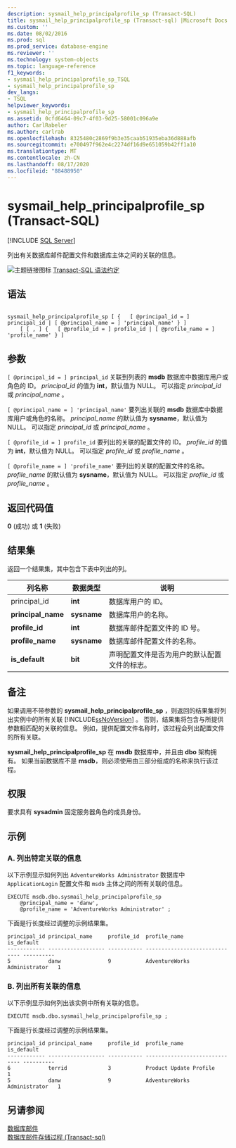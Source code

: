 ```yaml
---
description: sysmail_help_principalprofile_sp (Transact-SQL)
title: sysmail_help_principalprofile_sp (Transact-sql) |Microsoft Docs
ms.custom: ''
ms.date: 08/02/2016
ms.prod: sql
ms.prod_service: database-engine
ms.reviewer: ''
ms.technology: system-objects
ms.topic: language-reference
f1_keywords:
- sysmail_help_principalprofile_sp_TSQL
- sysmail_help_principalprofile_sp
dev_langs:
- TSQL
helpviewer_keywords:
- sysmail_help_principalprofile_sp
ms.assetid: 0cfd6464-09c7-4f03-9d25-58001c096a9e
author: CarlRabeler
ms.author: carlrab
ms.openlocfilehash: 8325480c2869f9b3e35caab51935eba36d888afb
ms.sourcegitcommit: e700497f962e4c2274df16d9e651059b42ff1a10
ms.translationtype: MT
ms.contentlocale: zh-CN
ms.lasthandoff: 08/17/2020
ms.locfileid: "88488950"
---
```

# <a name="sysmail_help_principalprofile_sp-transact-sql"></a>sysmail_help_principalprofile_sp (Transact-SQL)
[!INCLUDE [SQL Server](../../includes/applies-to-version/sqlserver.md)]

  列出有关数据库邮件配置文件和数据库主体之间的关联的信息。  
  
 
 ![主题链接图标](../../database-engine/configure-windows/media/topic-link.gif "“主题链接”图标") [Transact-SQL 语法约定](../../t-sql/language-elements/transact-sql-syntax-conventions-transact-sql.md)  
  
## <a name="syntax"></a>语法  
  
```  
  
sysmail_help_principalprofile_sp [ {   [ @principal_id = ] principal_id | [ @principal_name = ] 'principal_name' } ]  
    [ [ , ] {   [ @profile_id = ] profile_id | [ @profile_name = ] 'profile_name' } ]  
```  
  
## <a name="arguments"></a>参数  
`[ @principal_id = ] principal_id` 关联到列表的 **msdb** 数据库中数据库用户或角色的 ID。 *principal_id* 的值为 **int**，默认值为 NULL。 可以指定 *principal_id* 或 *principal_name* 。  
  
`[ @principal_name = ] 'principal_name'` 要列出关联的 **msdb** 数据库中数据库用户或角色的名称。 *principal_name* 的默认值为 **sysname**，默认值为 NULL。 可以指定 *principal_id* 或 *principal_name* 。  
  
`[ @profile_id = ] profile_id` 要列出的关联的配置文件的 ID。 *profile_id* 的值为 **int**，默认值为 NULL。 可以指定 *profile_id* 或 *profile_name* 。  
  
`[ @profile_name = ] 'profile_name'` 要列出的关联的配置文件的名称。 *profile_name* 的默认值为 **sysname**，默认值为 NULL。 可以指定 *profile_id* 或 *profile_name* 。  
  
## <a name="return-code-values"></a>返回代码值  
 **0** (成功) 或 **1** (失败)   
  
## <a name="result-sets"></a>结果集  
 返回一个结果集，其中包含下表中列出的列。  
  
| 列名称 | 数据类型 | 说明 |
| ----------- | --------- | ----------- |
|principal_id|**int**|数据库用户的 ID。|  
|**principal_name**|**sysname**|数据库用户的名称。|  
|**profile_id**|**int**|数据库邮件配置文件的 ID 号。|  
|**profile_name**|**sysname**|数据库邮件配置文件的名称。|  
|**is_default**|**bit**|声明配置文件是否为用户的默认配置文件的标志。|  
  
## <a name="remarks"></a>备注  
 如果调用不带参数的 **sysmail_help_principalprofile_sp** ，则返回的结果集将列出实例中的所有关联 [!INCLUDE[ssNoVersion](../../includes/ssnoversion-md.md)] 。 否则，结果集将包含与所提供参数相匹配的关联的信息。 例如，提供配置文件名称时，该过程会列出配置文件的所有关联。  
  
 **sysmail_help_principalprofile_sp** 在 **msdb** 数据库中，并且由 **dbo** 架构拥有。 如果当前数据库不是 **msdb**，则必须使用由三部分组成的名称来执行该过程。  
  
## <a name="permissions"></a>权限  
 要求具有 **sysadmin** 固定服务器角色的成员身份。  
  
## <a name="examples"></a>示例  
  
### <a name="a-listing-information-for-a-specific-association"></a>A. 列出特定关联的信息  
 以下示例显示如何列出 `AdventureWorks Administrator` 数据库中 `ApplicationLogin` 配置文件和 `msdb` 主体之间的所有关联的信息。  
  
```  
EXECUTE msdb.dbo.sysmail_help_principalprofile_sp  
    @principal_name = 'danw',  
    @profile_name = 'AdventureWorks Administrator' ;  
```  
  
 下面是行长度经过调整的示例结果集。  
  
```  
principal_id principal_name     profile_id  profile_name                   is_default  
------------ ------------------ ----------- ------------------------------ ----------  
5            danw               9           AdventureWorks Administrator   1  
```  
  
### <a name="b-listing-information-for-all-associations"></a>B. 列出所有关联的信息  
 以下示例显示如何列出该实例中所有关联的信息。  
  
```  
EXECUTE msdb.dbo.sysmail_help_principalprofile_sp ;  
```  
  
 下面是行长度经过调整的示例结果集。  
  
```  
principal_id principal_name     profile_id  profile_name                   is_default  
------------ ------------------ ----------- ------------------------------ ----------  
6            terrid             3           Product Update Profile         1  
5            danw               9           AdventureWorks Administrator   1  
```  
  
## <a name="see-also"></a>另请参阅  
 [数据库邮件](../../relational-databases/database-mail/database-mail.md)   
 [数据库邮件存储过程 &#40;Transact-sql&#41;](../../relational-databases/system-stored-procedures/database-mail-stored-procedures-transact-sql.md)  
  
  
